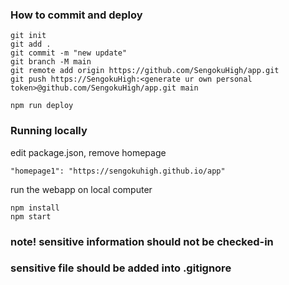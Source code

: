 ### How to commit and deploy
```
git init
git add .
git commit -m "new update"
git branch -M main
git remote add origin https://github.com/SengokuHigh/app.git
git push https://SengokuHigh:<generate ur own personal token>@github.com/SengokuHigh/app.git main

npm run deploy
```

### Running locally
edit package.json, remove homepage
```
"homepage1": "https://sengokuhigh.github.io/app"
```

run the webapp on local computer
```
npm install
npm start
```

### note! sensitive information should not be checked-in
### sensitive file should be added into .gitignore
